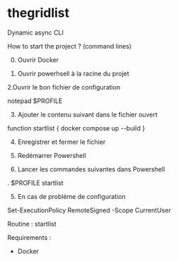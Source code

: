 # thegridlist
Dynamic async CLI

How to start the project ? (command lines)

0. Ouvrir Docker

1. Ouvrir powerhsell à la racine du projet

2.Ouvrir le bon fichier de configuration 

notepad $PROFILE

3. Ajouter le contenu suivant dans le fichier ouvert

function startlist {
    docker compose up --build
}

4. Enregistrer et fermer le fichier

5. Redémarrer Powershell

4. Lancer les commandes suivantes dans Powershell 

. $PROFILE
startlist

5. En cas de problème de configuration

Set-ExecutionPolicy RemoteSigned -Scope CurrentUser

Routine :
startlist


Requirements :
- Docker